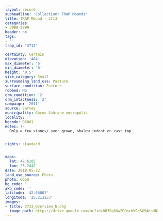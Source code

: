 ```yaml
---
layout: record
subheadline: 'Collection: TRAP Mounds'
title: TRAP Mound - 3713
categories:
- 3000-3999
header: no
tags:
- ''
trap_id: '3713'

certainty: Certain
elevation: '464'
max_diameter: '6'
min_diameter: '6'
height: '0.5'
size_category: Small
surrounding_land_use: Pasture
surface_condition: Pasture
robbed: No
crm_condition: '2'
crm_intactness: '2'
campaign: '2011'
source: Survey
municipality: Gorno Sahrane necropolis
locality: ''
bgcode: DS001
notes: |-
  Only a few stones/ over grown, shalow indent on east top.


rights: standard


maps:
  lat: 42.6285
  lon: 25.2442
date: 2018-05-22
land_use_source: Photo
photo: Good
bg_code: ''
akb_code: ''
latitude: '42.66807'
longitude: '25.211253'
images:
- title: 3713_Overview_N.dng
  image_path: https://drive.google.com/uc?id=0B3Rg88wZDQscbV9nSG54bndNX00
---
```


